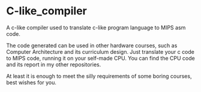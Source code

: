 # C-like_compiler

A c-like compiler used to translate c-like program language to MIPS asm code.

The code generated can be used in other hardware courses, such as Computer Architecture and its curriculum design. 
Just translate your c code to MIPS code, running it on your self-made CPU. 
You can find the CPU code and its report in my other repositories. 

At least it is enough to meet the silly requirements of some boring courses, best wishes for you. 